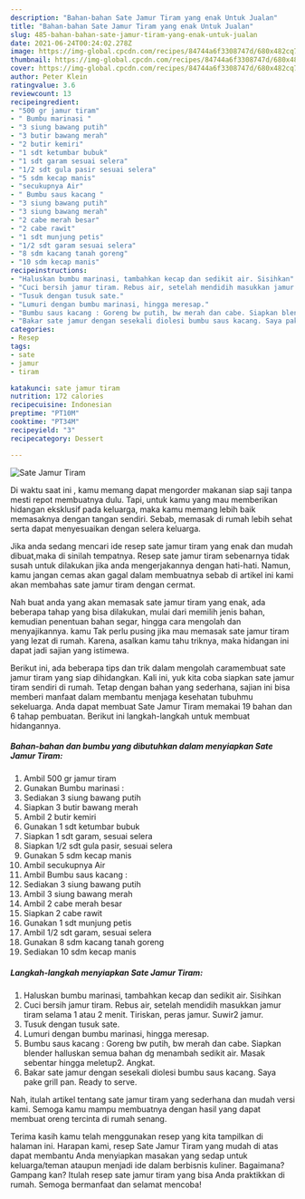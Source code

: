 ```yaml
---
description: "Bahan-bahan Sate Jamur Tiram yang enak Untuk Jualan"
title: "Bahan-bahan Sate Jamur Tiram yang enak Untuk Jualan"
slug: 485-bahan-bahan-sate-jamur-tiram-yang-enak-untuk-jualan
date: 2021-06-24T00:24:02.278Z
image: https://img-global.cpcdn.com/recipes/84744a6f3308747d/680x482cq70/sate-jamur-tiram-foto-resep-utama.jpg
thumbnail: https://img-global.cpcdn.com/recipes/84744a6f3308747d/680x482cq70/sate-jamur-tiram-foto-resep-utama.jpg
cover: https://img-global.cpcdn.com/recipes/84744a6f3308747d/680x482cq70/sate-jamur-tiram-foto-resep-utama.jpg
author: Peter Klein
ratingvalue: 3.6
reviewcount: 13
recipeingredient:
- "500 gr jamur tiram"
- " Bumbu marinasi "
- "3 siung bawang putih"
- "3 butir bawang merah"
- "2 butir kemiri"
- "1 sdt ketumbar bubuk"
- "1 sdt garam sesuai selera"
- "1/2 sdt gula pasir sesuai selera"
- "5 sdm kecap manis"
- "secukupnya Air"
- " Bumbu saus kacang "
- "3 siung bawang putih"
- "3 siung bawang merah"
- "2 cabe merah besar"
- "2 cabe rawit"
- "1 sdt munjung petis"
- "1/2 sdt garam sesuai selera"
- "8 sdm kacang tanah goreng"
- "10 sdm kecap manis"
recipeinstructions:
- "Haluskan bumbu marinasi, tambahkan kecap dan sedikit air. Sisihkan"
- "Cuci bersih jamur tiram. Rebus air, setelah mendidih masukkan jamur tiram selama 1 atau 2 menit. Tiriskan, peras jamur. Suwir2 jamur."
- "Tusuk dengan tusuk sate."
- "Lumuri dengan bumbu marinasi, hingga meresap."
- "Bumbu saus kacang : Goreng bw putih, bw merah dan cabe. Siapkan blender halluskan semua bahan dg menambah sedikit air. Masak sebentar hingga meletup2. Angkat."
- "Bakar sate jamur dengan sesekali diolesi bumbu saus kacang. Saya pake grill pan. Ready to serve."
categories:
- Resep
tags:
- sate
- jamur
- tiram

katakunci: sate jamur tiram 
nutrition: 172 calories
recipecuisine: Indonesian
preptime: "PT10M"
cooktime: "PT34M"
recipeyield: "3"
recipecategory: Dessert

---
```



![Sate Jamur Tiram](https://img-global.cpcdn.com/recipes/84744a6f3308747d/680x482cq70/sate-jamur-tiram-foto-resep-utama.jpg)

Di waktu  saat ini , kamu memang dapat mengorder makanan siap saji tanpa mesti repot membuatnya dulu. Tapi, untuk kamu yang mau memberikan hidangan eksklusif pada keluarga, maka kamu memang lebih baik memasaknya dengan tangan sendiri. Sebab, memasak di rumah lebih sehat serta dapat menyesuaikan dengan selera keluarga.

Jika anda sedang mencari ide resep sate jamur tiram yang enak dan mudah dibuat,maka di sinilah tempatnya. Resep sate jamur tiram  sebenarnya tidak susah untuk dilakukan jika anda mengerjakannya dengan hati-hati. Namun, kamu jangan cemas akan gagal dalam membuatnya 
sebab di artikel ini kami akan membahas sate jamur tiram dengan cermat.  



Nah buat anda yang akan memasak sate jamur tiram yang enak, ada beberapa tahap yang bisa dilakukan, mulai dari memilih jenis bahan, kemudian penentuan bahan segar, hingga cara mengolah dan menyajikannya. kamu Tak perlu pusing jika mau memasak sate jamur tiram yang lezat di rumah. Karena, asalkan kamu  tahu triknya, maka hidangan ini dapat jadi sajian yang istimewa.

Berikut ini, ada beberapa tips dan trik dalam mengolah caramembuat sate jamur tiram yang siap dihidangkan. Kali ini, yuk kita coba siapkan sate jamur tiram sendiri di rumah. Tetap dengan bahan yang sederhana, sajian ini bisa memberi manfaat dalam membantu menjaga kesehatan tubuhmu sekeluarga. Anda dapat membuat Sate Jamur Tiram memakai 19 bahan dan 6 tahap pembuatan. Berikut ini langkah-langkah untuk membuat hidangannya.

<!--inarticleads1-->

##### Bahan-bahan dan bumbu yang dibutuhkan dalam menyiapkan Sate Jamur Tiram:

1. Ambil 500 gr jamur tiram
1. Gunakan  Bumbu marinasi :
1. Sediakan 3 siung bawang putih
1. Siapkan 3 butir bawang merah
1. Ambil 2 butir kemiri
1. Gunakan 1 sdt ketumbar bubuk
1. Siapkan 1 sdt garam, sesuai selera
1. Siapkan 1/2 sdt gula pasir, sesuai selera
1. Gunakan 5 sdm kecap manis
1. Ambil secukupnya Air
1. Ambil  Bumbu saus kacang :
1. Sediakan 3 siung bawang putih
1. Ambil 3 siung bawang merah
1. Ambil 2 cabe merah besar
1. Siapkan 2 cabe rawit
1. Gunakan 1 sdt munjung petis
1. Ambil 1/2 sdt garam, sesuai selera
1. Gunakan 8 sdm kacang tanah goreng
1. Sediakan 10 sdm kecap manis




<!--inarticleads2-->

##### Langkah-langkah menyiapkan Sate Jamur Tiram:

1. Haluskan bumbu marinasi, tambahkan kecap dan sedikit air. Sisihkan
1. Cuci bersih jamur tiram. Rebus air, setelah mendidih masukkan jamur tiram selama 1 atau 2 menit. Tiriskan, peras jamur. Suwir2 jamur.
1. Tusuk dengan tusuk sate.
1. Lumuri dengan bumbu marinasi, hingga meresap.
1. Bumbu saus kacang : Goreng bw putih, bw merah dan cabe. Siapkan blender halluskan semua bahan dg menambah sedikit air. Masak sebentar hingga meletup2. Angkat.
1. Bakar sate jamur dengan sesekali diolesi bumbu saus kacang. Saya pake grill pan. Ready to serve.




Nah, itulah artikel tentang  sate jamur tiram  yang sederhana dan mudah versi kami. Semoga kamu mampu membuatnya dengan hasil yang dapat membuat oreng tercinta di rumah senang. 

Terima kasih kamu telah menggunakan resep yang kita tampilkan di halaman ini. Harapan kami, resep  Sate Jamur Tiram yang mudah di atas dapat membantu Anda menyiapkan masakan yang sedap untuk keluarga/teman ataupun menjadi ide dalam berbisnis kuliner. Bagaimana? Gampang kan? Itulah resep sate jamur tiram yang bisa Anda praktikkan di rumah. Semoga bermanfaat dan selamat mencoba!

